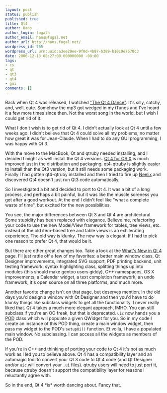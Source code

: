 ```yaml
---
layout: post
status: publish
published: true
title: Qt4
author: Hans
author_login: fugalh
author_email: hans@fugal.net
author_url: http://hans.fugal.net/
wordpress_id: 765
wordpress_url: urn:uuid:a3ee29ee-9f0d-4b87-b389-b10c9e7678c3
date: 2006-12-13 08:27:00.000000000 -08:00
tags:
- cs
- qt
- qt3
- qt4
- gui
comments: []
---
```

<p>Back when Qt 4 was released, I watched <a href="http://www.trolltech.com/company/newsroom/press-kit/qt4dance">"The Qt 4 Dance"</a>. It's silly, catchy, and, well, cute. Somehow the mp3 got wedged in my iTunes and I've heard it a few more times since then. Not the worst song in the world, but I wish I could get rid of it.</p>

<p>What I don't wish is to get rid of Qt 4. I didn't actually look at Qt 4 until a few weeks ago. I didn't believe that Qt 4 could solve all my problems, no matter how great it was for Jean-Claude. When I had to do any GUI programming, I was happy with Qt 3. </p>

<p>With the move to the MacBook, Qt and qtruby needed installing, and I decided I might as well install the Qt 4 versions. <a href="http://www.trolltech.com/developer/downloads/qt/mac">Qt 4 for OS X</a> is much improved just in the distribution and packaging. <a href="http://developer.kde.org/language-bindings/ruby/index.html">qt4-qtruby</a> is slightly easier to install than the Qt3 version, but it still needs some packaging work. Finally I had gotten qt4-qtruby installed and then I tried to fire up <a href="http://neelix.rubyforge.org/">Neelix</a> and discovered Qt4 doesn't just run Qt3 code automatically.</p>

<p>So I investigated a bit and decided to port to Qt 4. It was a bit of a long process, and perhaps a bit painful, but it was like the muscle soreness you get after a good workout. At the end I didn't feel like "what a complete waste of time", but excited for the new possibilities. </p>

<p>You see, the major differences between Qt 3 and Qt 4 are architectural. Some stupidity has been replaced with elegance. Believe me, refactoring your code to use the new Model/View framework for tables, tree views, etc. instead of the old item-based tree and table views is an exhilerating experience. The old way is klunky. The new way is elegant. If I had to pick one reason to prefer Qt 4, that would be it.</p>

<p>But there are other great changes too. Take a look at the <a href="http://doc.trolltech.com/4.2/qt4-intro.html">What's New in Qt 4</a> page. I'll just rattle off a few of my favorites: a better main window class, Qt Designer improvements, integrated SVG support, PDF printing backend, unit testing framework, syntax highlighting class, splitting things up into modules (this should make gentoo users giddy), C++ namespaces, OS X improvements, a Calendar widget, a text completion framework, an undo framework, it's open source on all three platforms, and much more.</p>

<p>Another favorite change isn't on that page, but deserves mention. In the old days you'd design a window with Qt Designer and then you'd have to do klunky things like subclass widgets to get all the functionality. I never really liked that. Qt 4 takes a much more elegant approach, IMHO. You can still subclass if you're an OO freak, but that is deprecated. <code>uic</code> now hands you a <acronym title="I have no idea">POD</acronym> class which will populate a given QWidget for you. So in my code I create an instance of this POD thing, create a main window widget, then pass my widget to the POD's <code>setupUi()</code> function. Et voilá, I have a populated main window. No subclassing. I can access all the widgets as members of the POD.</p>

<p>If you're in C++ and thinking of porting your code to Qt 4 it's not as much work as I led you to believe above. Qt 4 has a compatibility layer and an automagic tool to convert your Qt 3 code to Qt 4 code (and Qt Designer and/or <code>uic</code> will convert your <code>.ui</code> files). qtruby users will need to just port it, because qtruby doesn't support the compatibility layer for reasons I reluctantly agree with.</p>

<p>So in the end, Qt 4 *is* worth dancing about. Fancy that.</p>
